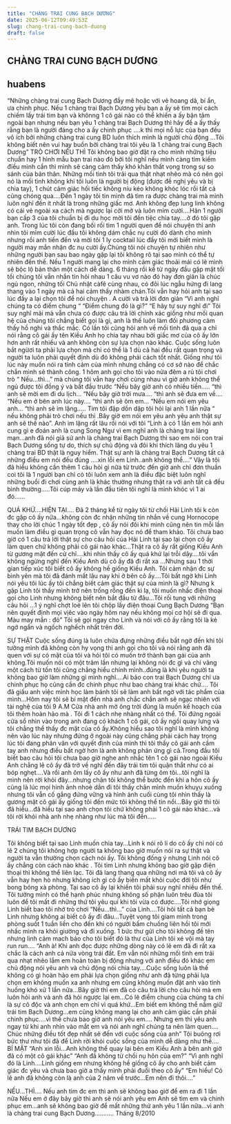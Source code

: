 ```yaml
---
title: "CHÀNG TRAI CUNG BẠCH DƯƠNG"
date: 2025-06-12T09:49:53Z
slug: chang-trai-cung-bach-duong
draft: false
---
```


## CHÀNG TRAI CUNG BẠCH DƯƠNG

## huabens

“Những chàng trai cung Bạch Dương đầy mê hoặc với vẻ hoang dã, bí ẩn, ưa chinh phục. Nếu 1 chàng trai Bạch Dương yêu bạn a ấy sẽ tìm mọi cách chiếm lấy trái tim bạn và khônng 1 cô gái nào có thể khiến a ấy bận tâm ngoài bạn nhưng nếu bạn yêu 1 chàng trai Bạch Dương thì hãy để a ấy thấy rằng bạn là người đáng cho a ấy chinh phục ….k thì mọi nỗ lực của bạn đều vô ích bởi những chàng trai cung BD luôn thích mình là người chủ động …Tôi không biết nên vui hay buồn bởi chàng trai tôi yêu là 1 chàng trai cung Bạch Dương”
TRÒ CHƠI NẾU THÌ
Tôi không bao giờ đặt ra cho mình những tiêu chuẩn hay 1 hình mẫu bạn trai nào đó bởi tôi nghĩ nếu mình càng tìm kiếm điều mình cần thì mình sẽ càng cảm thấy khó khăn thất vọng trong sự so sánh của bản thân. Những mối tình tôi trải qua thật nhạt nhẽo mà có nên gọi nó là mối tình không khi tôi luôn là người bị động (được đề nghị yêu và bị chia tay), 1 chút cảm giác hối tiếc không níu kéo không khóc lóc rồi tất cả cũng chóng qua….Đến 1 ngày tôi tin mình đã tìm ra được chàng trai mà mình luôn nghĩ đến ít nhất là trong những giấc mơ.
Anh không đẹp lung linh không có cái vẻ ngoài xa cách mà ngược lại cởi mở và luôn mỉm cười….Hân 1 người bạn cấp 3 của tôi chuẩn bị đi du học mời tôi đến tiệc chia tay….ở đó tôi gặp anh. Trong lúc tôi còn đang bối rối tìm 1 người quen để nói chuyện thì anh nhìn tôi mỉm cười lúc đầu tôi không dám chắc nụ cười đó dành cho mình nhưng rồi anh tiến đến và mời tôi 1 ly cocktail lúc đấy tôi mới biết mình là người may mắn nhận đc nụ cười ấy.Chúng tôi nói chuyện tự nhiên như những người bạn sau bao
ngày gặp lại tôi không rõ tại sao mình có thể tự nhiên đến thế. Nếu 1 người mang lại cho mình cảm giác thoải mái có lẽ mình sẽ bộc lộ bản thân một cách dễ dàng.
6 tháng rồi kể từ ngày đầu gặp mặt tối tối chúng tôi vẫn nhắn tin hỏi nhau 1 câu vu vơ nào đó hay đơn giản là chúc ngủ ngon, những tối Chủ nhật càfê cùng nhau, có đôi lúc ngẫu hứng đi lang thang vào 1 ngày mà cả hai cảm thấy nhàm chán.Tôi vẫn hay hỏi anh tại sao lúc đấy a lại chọn tôi để nói chuyện . A cười và trả lời đơn giản
“Vì anh nghĩ chúng ta có điểm chung “
“Điểm chung đó là gì?”
“E hãy tự suy nghĩ đi”
Tôi suy nghĩ mãi mà vẫn chưa có được câu trả lời chính xác giống như mối quan hệ của chúng tôi chẳng biết gọi là gì, anh là thế luôn làm đối phương cảm thấy hồ nghi và thắc mắc.
Có lần tôi cũng hỏi anh về mối tình đã qua a chỉ nói rằng cô gái ấy tên Kiều Anh họ chia tay nhau bởi giấc mơ của cô ấy lớn hơn anh rất nhiều và anh không còn sự lựa chọn nào khác. Cuộc sống luôn bắt ngừơi ta phải lựa chọn mà chỉ có thể là 1 dù cả hai đều rất quan trọng và người ta luôn phải quyết định dù đó không phải cách tốt nhất. Giống như tôi lúc này muốn nói ra tình cảm của mình nhưng chẳng có cơ sở nào để chắc chắn mình sẽ thành công.
1 hôm anh gọi cho tôi vào nửa đêm a rủ tôi chơi trò “ Nếu…thì…” mà chúng tôi vẫn hay chơi cùng nhau vì giờ anh không thể ngủ được tôi đồng ý và bắt đầu trước
“Nếu bây giờ anh có nhiều tiền…..
“thì anh sẽ mời em đi du lịch…
“Nếu bây giờ trời mưa….
“thì anh sẽ đưa em về….
“Nếu em ở bên anh lúc này….
“thì anh sẽ ôm em…
“Nếu em nói em yêu anh…
“thì anh sẽ im lặng…..
Tim tôi đập dồn dập tôi hỏi lại anh 1 lần nữa “ nếu không phải trò chơi nếu thì .Bây giờ em nói em yêu anh yêu anh thật sự anh sẽ thế nào”. Anh im lặng rất lâu rồi nói với tôi “Linh à có 1 lần em hỏi anh cung gì e đoán anh là cung Song Ngư vì em nghĩ anh là chàng trai lãng mạn…anh đã nói giả sử anh là chàng trai Bạch Dương thì sao em nói con trai Bạch Dương sống tự do, thích sự chủ động và đôi khi thích lãng du yêu 1 chàng trai BD thật là nguy hiểm. Thật sự anh là chàng trai Bạch Dương tất cả những điều em nói đều đúng ….xin lỗi em Linh..anh không thể….”
Vậy là tôi đã hiểu không cần thêm 1 câu hỏi gì nữa từ trước đến giờ anh chỉ đơn thuần coi tôi là 1 người bạn chỉ có tôi luôn xem anh là điều đặc biệt luôn nghĩ những buổi đi chơi cùng anh là khác thường nhưng thật ra với anh tất cả đều bình thường…..Tôi cúp máy và lần đầu tiên tôi nghĩ là mình khóc vì 1 ai đó……
 
QUÁ KHỨ….HIỆN TẠI….
Đã 2 tháng kể từ ngày tôi từ chối Hải Linh tôi k còn đc gặp cô ấy nữa…không còn đc nhận những tin nhắn về cung Hornocope thay cho lời chúc 1 ngày tốt đẹp , cô ấy nói đôi khi mình cũng nên tin mỗi lần  muốn làm điều gì quan trọng cô vẫn hay đọc nó để tham khảo. Tôi chưa bao giờ có 1 câu trả lời thật sự cho câu hỏi của Hải Linh tại sao lại chọn cô ấy làm quen chứ không phải cô gái nào khác…Thật ra cô ấy rất giống Kiều Anh từ gương mặt đến cử chỉ….khi nhìn thấy cô ấy quá khứ lại trỗi dậy….tôi vẩn không ngừng nghĩ đến Kiều Anh dù cô ấy đã đi rất xa …Nhưng sau 1 thời gian tiếp xúc tôi biết cô ấy không hề giống Kiều Anh. Tôi cảm nhận đc sự bình yên mà tôi đã đánh mất lâu nay khi ở bên cô ấy….Tôi bất ngờ khi Linh nói yêu tôi lúc ấy tôi chẳng biết cảm giác thật sự của mình là gì? Nhưng k gặp Linh tôi thấy mình trở nên trống rỗng đến kì lạ, tôi muốn nhấc điện thoại gọi cho Linh nhưng không biết nên bắt đầu từ đâu…Tôi rối tung với những câu hỏi …1 ý nghĩ chợt loé lên tôi chộp lấy điện thoại Cung Bạch Dương “Bạn nên quyết định mọi vịêc vào ngày hôm nay nếu không mọi cơ hội sẽ đi qua. Màu may mắn : đỏ”
Tôi sẽ gọi ngay cho Linh và nói với cô ấy rằng tôi là kẻ ngớ ngẩn và ngốch nghếch nhất trên đời.
 
SỰ THẬT 
Cuộc sống đúng là luôn chứa đựng những điều bầt ngờ đến khi tôi tưởng mình đã không còn hy vọng thì anh gọi cho tôi và nói rằng anh đã quen với sự có mặt của tôi và hỏi tôi có muốn trở thành bạn gái của anh không.Tôi muốn nói có một trăm lần nhưng lại không nói đc gì và chỉ vâng một cách từ tốn tôi cũng chẳng hiểu chính mình..đúng là khi yêu người ta không bao giờ làm những gì mình nghĩ….Ai bảo con trai Bạch Dương chỉ ưa chinh phục họ cũng cần đc chinh phục như bao chàng trai khác chứ….
Tôi đã giấu anh việc mình học làm bánh tôi sẽ làm anh bất ngờ với tác phẩm của mình…Hôm nay tôi sẽ bí mật đến nhà anh chắc chắn anh sẽ ngạc nhiên với tài nghệ của tôi
9 A.M
Cửa nhà anh mở ông trời đúng là muốn kế hoạch của tôi thêm hoàn hảo mà . Tôi đi 1 cách nhẹ nhàng nhất có thể. Tôi đứng ngoài cửa sổ nhìn vào trong anh đang có khách 1 cô gái, cô ấy ngồi quay lưng và tôi chẳng thể thấy đc mặt của cô ấy.Không hiểu sao tôi nghĩ là mình không nên vào lúc này nhưng đứng ở ngoài này cũng chẳng phải cách hay trong lúc tôi đang phân vân với quyết định của mình thì tôi thấy cô gái anh cầm tay anh nhưng điều bất ngờ hơn là anh không phản ứng gì cả.Trong đầu tôi biết bao câu hỏi tôi chưa bao giờ nghe anh nhắc tên 1 cô  gái nào ngoài Kiều Anh chẳng lẽ cô ấy đã trở
về nghĩ đến đây trái tim tôi quặn thắt như có ai bóp nghẹt….Và rồi anh ôm lấy cô ấy như anh đã từng ôm tôi…tôi nghĩ là mình nên rời khỏi đây…nhưng chân tôi không thể bước đến khi a hôn cô ấy cũng là lúc mọi hình ảnh nhoè dần đi tôi thấy chân mình muốn khuỵu xuống nhưng tôi vẫn cố gắng đứng vững và hình ảnh cuối cùng tôi nhìn thấy là gương mặt cô gái ấy giống tôi đến mức tôi không thể tin nổi…Bây giờ thì tôi đã hiểu…đã hiểu tại sao anh chọn tôi chứ không phải 1 cô gái nào khác…và tôi rời khỏi nhà anh nhẹ nhàng như lúc mà tôi đến.....
 
TRÁI TIM BẠCH DƯƠNG
 
Tôi không biết tại sao Linh muốn chia tay…Linh k nói rõ lí do cô ấy chỉ nói có lẽ 2 chúng tôi không hợp người ta không bao giờ muốn nói ra sự thật và người ta vẫn thường chọn cách nói ấy. Tôi không đống ý nhưng Linh nói cô ấy chẳng còn cách nào khác . Tôi tìm Linh nhưng không bao giờ gặp điện thoại thì không thể liên lạc. Tôi đã lang thang qua những nơi mà tôi và cô ấy vẫn hay hẹn hò nhưng không ích gì cô ấy biến mất khỏi cuộc đời tôi như bong bóng xà phòng. Tại sao cô ấy lại khiến tôi phải suy nghĩ nhiều đến thế. Tôi tưởng mình có thể hạnh phúc nhưng không số phận luôn trêu đùa tôi luôn để tôi mất đi những thứ tôi yêu quí khi tôi vừa có được….Tôi nhớ giọng Linh biết bao tôi nhớ trò chơi “Nếu…thì…” của Linh….Tôi hỏi tất cả bạn bè Linh nhưng không ai biết cô ấy đi đâu…Tuyệt vọng tôi giam mình trong phòng suốt 1 tuần liền cho đến khi có người bấm chuống liên hồi tôi mới nhấc mình ra khỏi giường và đi xuống. 1 bức thư gửi cho tôi không đề tên nhưng linh cảm mach bảo cho tôi biết đó là thư của Linh tôi xé vội mà tay run run….
“Anh à! Khi anh đọc được những dòng này có lẽ em đã đi rất xa chắc là cách anh cả nửa vòng trái đất. Em vẫn nói những mối tình em trải qua nhạt nhẽo lắm em hoàn toàn bị động nhưng với anh điều đó khác em chủ động nói yêu anh và chủ động nói chia tay….Cuộc sống luôn là thế không có gì hoàn hảo em phải lựa chọn giống như anh đã từng phải lựa chọn em không muốn xa anh nhưng em cũng không muốn đặt anh vào tình huống khó xử 1 lần nữa…Bây giờ thì em đã có câu trả lời cho câu hỏi mà em luôn hỏi anh và anh đã hỏi ngược lại em…Có lẽ điểm chung của chúng ta chỉ là sự cô độc và anh chọn em chỉ vì quá khứ…Em biết em không thể nắm giữ trái tim Bạch Dương…em cũng không mang lại cho anh cảm giác cần phải chinh phục….vì thế chưa bao giờ anh nói yêu em….
Nhưng em thì yêu anh ngay từ khi anh nhìn vào mắt em và nói anh nghĩ chúng ta nên làm quen….
Chúc những điều tốt đẹp nhất sẽ đến với cuộc sống của anh”
Tôi buông rơi bức thư như tôi đã để Linh rời khỏi cuộc sống của mình dễ dàng như thế….
BÍ MẬT
“Anh xin lỗi…Anh không thể quay lại bên em Kiều Anh à bên anh giờ đã có một cô gái khác”
“Anh đã không từ chối nụ hôn của em?”
“Vì anh nghĩ đó là Linh….Linh giống em nhưng không hề giống cô ấy cho anh biết cảm giác đc yêu và chưa bao giờ a thấy mình phải đuổi theo cô ấy”
“Em hiểu! Có lẽ anh đã không còn là anh của 2 năm về trước…Em nên đi thôi….”
 
NẾU…THÌ….
Nếu anh tìm đc em thì anh sẽ không bao giờ để em ra đi 1 lần nữa
Nếu em ở đây bây giờ thì anh sẽ nói anh yêu em
Anh sẽ tìm em và chinh phục em…anh sẽ không bao giờ để mất những thứ anh yêu 1 lần nữa…vì anh là chàng trai cung Bạch Dương………..
Tháng 8/2010